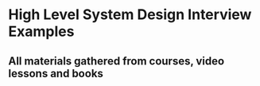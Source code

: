 # High Level System Design Interview Examples
## All materials gathered from courses, video lessons and books
